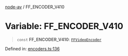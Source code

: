 [node-av](../globals.md) / FF\_ENCODER\_V410

# Variable: FF\_ENCODER\_V410

> `const` **FF\_ENCODER\_V410**: [`FFVideoEncoder`](../type-aliases/FFVideoEncoder.md)

Defined in: [encoders.ts:136](https://github.com/seydx/av/blob/f8631fc881b394300b1479f511d55cf1c370a87f/src/constants/encoders.ts#L136)
